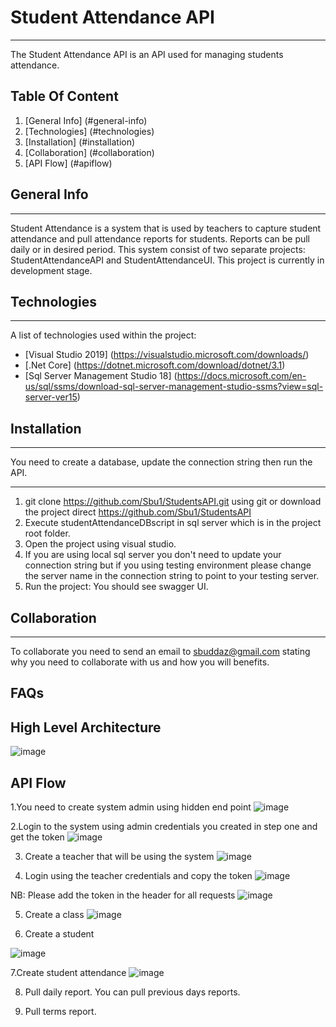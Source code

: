 # Student Attendance API
***
The Student Attendance API is an API used for managing students attendance.   

## Table Of Content
1. [General Info] (#general-info)
2. [Technologies] (#technologies)
3. [Installation] (#installation)
4. [Collaboration] (#collaboration)
5. [API Flow] (#apiflow)

## General Info
***
Student Attendance is a system that is used by teachers to capture student attendance and pull attendance reports for students. Reports can be pull daily or in desired period. This system consist of two separate projects: StudentAttendanceAPI and StudentAttendanceUI.
This project is currently in development stage.

## Technologies
***
A list of technologies used within the project:
* [Visual Studio 2019] (https://visualstudio.microsoft.com/downloads/)
* [.Net Core] (https://dotnet.microsoft.com/download/dotnet/3.1)
* [Sql Server Management Studio 18] (https://docs.microsoft.com/en-us/sql/ssms/download-sql-server-management-studio-ssms?view=sql-server-ver15)


## Installation
***
You need to create a database, update the connection string then run the API.
***
1. git clone https://github.com/Sbu1/StudentsAPI.git using git or download the project direct https://github.com/Sbu1/StudentsAPI
2. Execute studentAttendanceDBscript in sql server which is in the project root folder.
3. Open the project using visual studio.
4. If you are using local sql server you don't need to update your connection string but if you using testing environment please change the server name in the connection string to point to your testing server.
5. Run the project: You should see swagger UI.

## Collaboration
***
To collaborate you need to send an email to sbuddaz@gmail.com stating why you need to collaborate with us and how you will benefits.

## FAQs

## High Level Architecture
![image](https://user-images.githubusercontent.com/47100836/116930109-9d8bfd80-ac5f-11eb-94b1-c940e887f36c.png)

## API Flow
1.You need to create system admin using hidden end point 
  ![image](https://user-images.githubusercontent.com/47100836/116931412-3c652980-ac61-11eb-9176-b80d6eeb5886.png)


2.Login to the system using admin credentials you created in step one and get the token
![image](https://user-images.githubusercontent.com/47100836/116931581-72a2a900-ac61-11eb-8e51-af49f12ccf5c.png)

3. Create a teacher that will be using the system 
![image](https://user-images.githubusercontent.com/47100836/116931876-da58f400-ac61-11eb-86c5-6c19b84dc5ce.png)

4. Login using the teacher credentials and copy the token
![image](https://user-images.githubusercontent.com/47100836/116932030-11c7a080-ac62-11eb-9dfd-e71f9b75d8ec.png)

NB: Please add the token in the header for all requests
![image](https://user-images.githubusercontent.com/47100836/116932397-7daa0900-ac62-11eb-9d58-4347da0f36a9.png)

5. Create a class
![image](https://user-images.githubusercontent.com/47100836/116932880-1c366a00-ac63-11eb-9f6a-739e85c41b40.png)

6. Create a student

![image](https://user-images.githubusercontent.com/47100836/116933345-b7c7da80-ac63-11eb-8188-96fbfda7c593.png)

7.Create student attendance
![image](https://user-images.githubusercontent.com/47100836/116933865-708e1980-ac64-11eb-993d-7fb7b8c9f45f.png)

8. Pull daily report. You can pull previous days reports.

9. Pull terms report.







